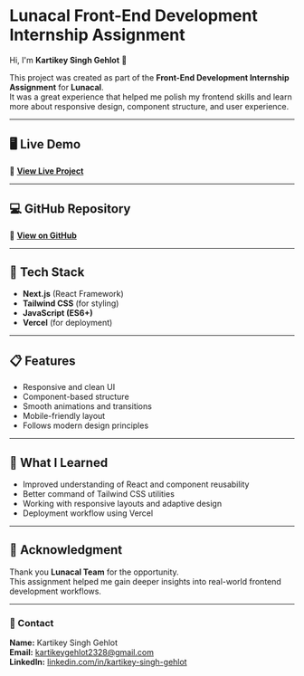 # Lunacal Front-End Development Internship Assignment

Hi, I'm **Kartikey Singh Gehlot** 👋  

This project was created as part of the **Front-End Development Internship Assignment** for **Lunacal**.  
It was a great experience that helped me polish my frontend skills and learn more about responsive design, component structure, and user experience.

---

## 🖥️ Live Demo  
🔗 **[View Live Project](https://kartikey-internshala-assignment.vercel.app/)**

---

## 💻 GitHub Repository  
🔗 **[View on GitHub](https://github.com/Kartikey-Singh-Gahlot/kartikey-internshala-assignment)**

---

## 🚀 Tech Stack
- **Next.js** (React Framework)
- **Tailwind CSS** (for styling)
- **JavaScript (ES6+)**
- **Vercel** (for deployment)

---

## 📋 Features
- Responsive and clean UI  
- Component-based structure  
- Smooth animations and transitions  
- Mobile-friendly layout  
- Follows modern design principles  

---

## 🧠 What I Learned
- Improved understanding of React and component reusability  
- Better command of Tailwind CSS utilities  
- Working with responsive layouts and adaptive design  
- Deployment workflow using Vercel  

---

## 🙏 Acknowledgment
Thank you **Lunacal Team** for the opportunity.  
This assignment helped me gain deeper insights into real-world frontend development workflows.

---

### 📧 Contact
**Name:** Kartikey Singh Gehlot  
**Email:** [kartikeygehlot2328@gmail.com](mailto:kartikeygehlot2328@gmail.com)  
**LinkedIn:** [linkedin.com/in/kartikey-singh-gehlot](https://linkedin.com/in/kartikey-singh-gehlot)
